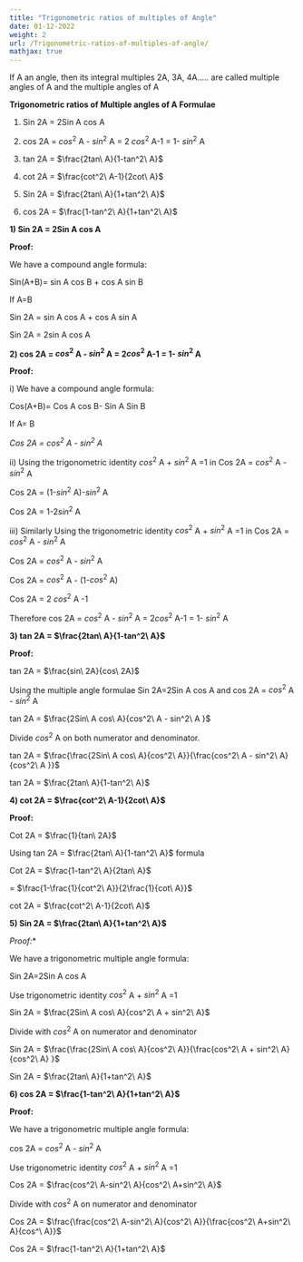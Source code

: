 ```yaml
---
title: "Trigonometric ratios of multiples of Angle"
date: 01-12-2022
weight: 2
url: /Trigonometric-ratios-of-multiples-of-angle/
mathjax: true
---
```


If A an angle, then its integral multiples 2A, 3A, 4A..... are called multiple angles of A and the multiple angles of A 
 
**Trigonometric ratios of Multiple angles of A Formulae**

1) Sin 2A = 2Sin A cos A

2) cos 2A = $cos^2$ A - $sin^2$ A = 2 $cos^2$ A-1 = 1- $sin^2$ A

3) tan 2A = $\frac{2tan\ A}{1-tan^2\ A}$
 
4) cot 2A = $\frac{cot^2\ A-1}{2cot\ A}$
 
5) Sin 2A = $\frac{2tan\ A}{1+tan^2\ A}$
 
6) cos 2A = $\frac{1-tan^2\ A}{1+tan^2\ A}$

**1) Sin 2A = 2Sin A cos A**

**Proof:**

We have a compound angle formula:

Sin(A+B)= sin A cos B + cos A sin B

If A=B

Sin 2A = sin A cos A + cos A sin A

Sin 2A = 2sin A cos A


**2) cos 2A = $cos^2$ A - $sin^2$ A = 2$cos^2$ A-1 = 1- $sin^2$ A**

**Proof:**

i) We have a compound angle formula:

Cos(A+B)= Cos A cos B- Sin A Sin B

If A= B

*Cos 2A = $cos^2$ A - $sin^2$ A*

ii) Using the trigonometric identity $cos^2$ A + $sin^2$ A =1 in Cos 2A = $cos^2$ A - $sin^2$ A

Cos 2A = (1-$sin^2$ A)-$sin^2$ A

Cos 2A = 1-2$sin^2$ A

iii) Similarly Using the trigonometric identity $cos^2$ A + $sin^2$ A =1 in Cos 2A = $cos^2$ A - $sin^2$ A

Cos 2A = $cos^2$ A - $sin^2$ A

Cos 2A = $cos^2$ A - (1-$cos^2$ A)

Cos 2A = 2 $cos^2$ A -1

Therefore cos 2A = $cos^2$ A - $sin^2$ A = 2$cos^2$ A-1 = 1- $sin^2$ A


**3) tan 2A = $\frac{2tan\ A}{1-tan^2\ A}$**

**Proof:**

tan 2A = $\frac{sin\ 2A}{cos\ 2A}$

Using the multiple angle formulae Sin 2A=2Sin A cos A and cos 2A = $cos^2$ A - $sin^2$ A

tan 2A = $\frac{2Sin\ A cos\ A}{cos^2\ A - sin^2\ A }$

Divide $cos^2$ A on both numerator and denominator.

tan 2A = $\frac{\frac{2Sin\ A cos\ A}{cos^2\ A}}{\frac{cos^2\ A - sin^2\ A}{cos^2\ A }}$

tan 2A = $\frac{2tan\ A}{1-tan^2\ A}$

**4) cot 2A = $\frac{cot^2\ A-1}{2cot\ A}$**

**Proof:**

Cot 2A = $\frac{1}{tan\ 2A}$

Using tan 2A = $\frac{2tan\ A}{1-tan^2\ A}$ formula

Cot 2A = $\frac{1-tan^2\ A}{2tan\ A}$

= $\frac{1-\frac{1}{cot^2\ A}}{2\frac{1}{cot\ A}}$

cot 2A = $\frac{cot^2\ A-1}{2cot\ A}$

**5) Sin 2A = $\frac{2tan\ A}{1+tan^2\ A}$**

*Proof:**

We have a trigonometric multiple angle formula:

Sin 2A=2Sin A cos A

Use trigonometric identity $cos^2$ A + $sin^2$ A =1

Sin 2A = $\frac{2Sin\ A cos\ A}{cos^2\ A + sin^2\ A}$

Divide with $cos^2$ A on numerator and denominator

Sin 2A = $\frac{\frac{2Sin\ A cos\ A}{cos^2\ A}}{\frac{cos^2\ A + sin^2\ A}{cos^2\ A} }$

Sin 2A = $\frac{2tan\ A}{1+tan^2\ A}$

**6) cos 2A = $\frac{1-tan^2\ A}{1+tan^2\ A}$**

**Proof:**

We have a trigonometric multiple angle formula:

cos 2A = $cos^2$ A - $sin^2$ A

Use trigonometric identity $cos^2$ A + $sin^2$ A =1

Cos 2A = $\frac{cos^2\ A-sin^2\ A}{cos^2\ A+sin^2\ A}$

Divide with $cos^2$ A on numerator and denominator

Cos 2A = $\frac{\frac{cos^2\ A-sin^2\ A}{cos^2\ A}}{\frac{cos^2\ A+sin^2\ A}{cos^\ A}}$

Cos 2A =  $\frac{1-tan^2\ A}{1+tan^2\ A}$

